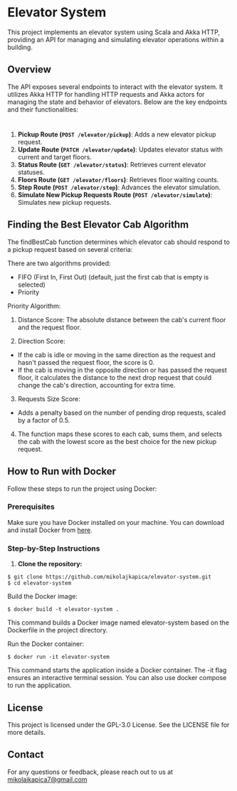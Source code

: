 # Elevator System

This project implements an elevator system using Scala and Akka HTTP, providing an API for managing and simulating elevator operations within a building.

## Overview
The API exposes several endpoints to interact with the elevator system. It utilizes Akka HTTP for handling HTTP requests and Akka actors for managing the state and behavior of elevators. Below are the key endpoints and their functionalities:

#
1. **Pickup Route (`POST /elevator/pickup`)**: Adds a new elevator pickup request.
2. **Update Route (`PATCH /elevator/update`)**: Updates elevator status with current and target floors.
3. **Status Route (`GET /elevator/status`)**: Retrieves current elevator statuses.
4. **Floors Route (`GET /elevator/floors`)**: Retrieves floor waiting counts.
5. **Step Route (`POST /elevator/step`)**: Advances the elevator simulation.
6. **Simulate New Pickup Requests Route (`POST /elevator/simulate`)**: Simulates new pickup requests.

## Finding the Best Elevator Cab Algorithm
The findBestCab function determines which elevator cab should respond to a pickup request based on several criteria:

There are two algorithms provided:
- FIFO (First In, First Out) (default, just the first cab that is empty is selected)
- Priority

Priority Algorithm:

1. Distance Score:
The absolute distance between the cab's current floor and the request floor.

2. Direction Score:
- If the cab is idle or moving in the same direction as the request and hasn't passed the request floor, the score is 0.
- If the cab is moving in the opposite direction or has passed the request floor, it calculates the distance to the next drop request that could change the cab's direction, accounting for extra time.
 
3. Requests Size Score:
- Adds a penalty based on the number of pending drop requests, scaled by a factor of 0.5.

4. The function maps these scores to each cab, sums them, and selects the cab with the lowest score as the best choice for the new pickup request.

## How to Run with Docker

Follow these steps to run the project using Docker:

### Prerequisites

Make sure you have Docker installed on your machine. You can download and install Docker from [here](https://www.docker.com/get-started).

### Step-by-Step Instructions

1. **Clone the repository:**

```console
$ git clone https://github.com/mikolajkapica/elevator-system.git
$ cd elevator-system
```
   
Build the Docker image:

   
```console
$ docker build -t elevator-system .
```

This command builds a Docker image named elevator-system based on the Dockerfile in the project directory.

Run the Docker container:

```console
$ docker run -it elevator-system
```
This command starts the application inside a Docker container. The -it flag ensures an interactive terminal session.
You can also use docker compose to run the application.

## License
This project is licensed under the GPL-3.0 License. See the LICENSE file for more details.

## Contact
For any questions or feedback, please reach out to us at mikolajkapica7@gmail.com

